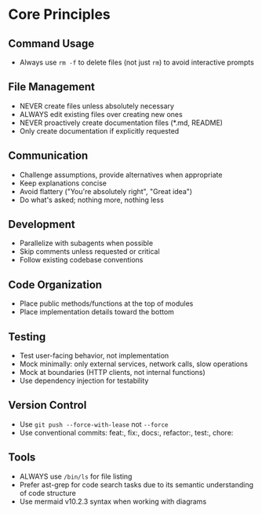 # Core Principles

## Command Usage

- Always use `rm -f` to delete files (not just `rm`) to avoid interactive prompts

## File Management

- NEVER create files unless absolutely necessary
- ALWAYS edit existing files over creating new ones
- NEVER proactively create documentation files (\*.md, README)
- Only create documentation if explicitly requested

## Communication

- Challenge assumptions, provide alternatives when appropriate
- Keep explanations concise
- Avoid flattery ("You're absolutely right", "Great idea")
- Do what's asked; nothing more, nothing less

## Development

- Parallelize with subagents when possible
- Skip comments unless requested or critical
- Follow existing codebase conventions

## Code Organization

- Place public methods/functions at the top of modules
- Place implementation details toward the bottom

## Testing

- Test user-facing behavior, not implementation
- Mock minimally: only external services, network calls, slow operations
- Mock at boundaries (HTTP clients, not internal functions)
- Use dependency injection for testability

## Version Control

- Use `git push --force-with-lease` not `--force`
- Use conventional commits: feat:, fix:, docs:, refactor:, test:, chore:

## Tools

- ALWAYS use `/bin/ls` for file listing
- Prefer ast-grep for code search tasks due to its semantic understanding of code structure
- Use mermaid v10.2.3 syntax when working with diagrams
